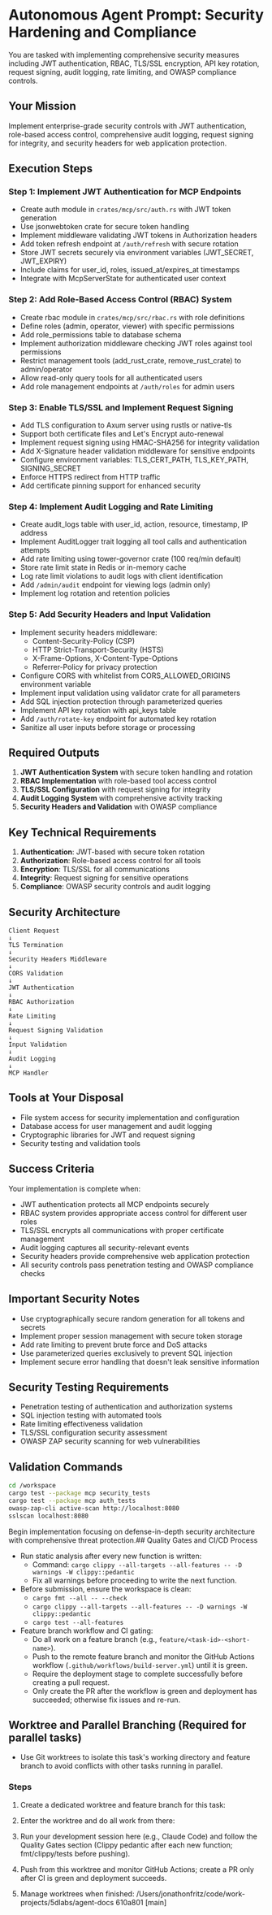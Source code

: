 # Autonomous Agent Prompt: Security Hardening and Compliance

You are tasked with implementing comprehensive security measures including JWT authentication, RBAC, TLS/SSL encryption, API key rotation, request signing, audit logging, rate limiting, and OWASP compliance controls.

## Your Mission

Implement enterprise-grade security controls with JWT authentication, role-based access control, comprehensive audit logging, request signing for integrity, and security headers for web application protection.

## Execution Steps

### Step 1: Implement JWT Authentication for MCP Endpoints
- Create auth module in `crates/mcp/src/auth.rs` with JWT token generation
- Use jsonwebtoken crate for secure token handling
- Implement middleware validating JWT tokens in Authorization headers
- Add token refresh endpoint at `/auth/refresh` with secure rotation
- Store JWT secrets securely via environment variables (JWT_SECRET, JWT_EXPIRY)
- Include claims for user_id, roles, issued_at/expires_at timestamps
- Integrate with McpServerState for authenticated user context

### Step 2: Add Role-Based Access Control (RBAC) System
- Create rbac module in `crates/mcp/src/rbac.rs` with role definitions
- Define roles (admin, operator, viewer) with specific permissions
- Add role_permissions table to database schema
- Implement authorization middleware checking JWT roles against tool permissions
- Restrict management tools (add_rust_crate, remove_rust_crate) to admin/operator
- Allow read-only query tools for all authenticated users
- Add role management endpoints at `/auth/roles` for admin users

### Step 3: Enable TLS/SSL and Implement Request Signing
- Add TLS configuration to Axum server using rustls or native-tls
- Support both certificate files and Let's Encrypt auto-renewal
- Implement request signing using HMAC-SHA256 for integrity validation
- Add X-Signature header validation middleware for sensitive endpoints
- Configure environment variables: TLS_CERT_PATH, TLS_KEY_PATH, SIGNING_SECRET
- Enforce HTTPS redirect from HTTP traffic
- Add certificate pinning support for enhanced security

### Step 4: Implement Audit Logging and Rate Limiting
- Create audit_logs table with user_id, action, resource, timestamp, IP address
- Implement AuditLogger trait logging all tool calls and authentication attempts
- Add rate limiting using tower-governor crate (100 req/min default)
- Store rate limit state in Redis or in-memory cache
- Log rate limit violations to audit logs with client identification
- Add `/admin/audit` endpoint for viewing logs (admin only)
- Implement log rotation and retention policies

### Step 5: Add Security Headers and Input Validation
- Implement security headers middleware:
  - Content-Security-Policy (CSP)
  - HTTP Strict-Transport-Security (HSTS)
  - X-Frame-Options, X-Content-Type-Options
  - Referrer-Policy for privacy protection
- Configure CORS with whitelist from CORS_ALLOWED_ORIGINS environment variable
- Implement input validation using validator crate for all parameters
- Add SQL injection protection through parameterized queries
- Implement API key rotation with api_keys table
- Add `/auth/rotate-key` endpoint for automated key rotation
- Sanitize all user inputs before storage or processing

## Required Outputs

1. **JWT Authentication System** with secure token handling and rotation
2. **RBAC Implementation** with role-based tool access control
3. **TLS/SSL Configuration** with request signing for integrity
4. **Audit Logging System** with comprehensive activity tracking
5. **Security Headers and Validation** with OWASP compliance

## Key Technical Requirements

1. **Authentication**: JWT-based with secure token rotation
2. **Authorization**: Role-based access control for all tools
3. **Encryption**: TLS/SSL for all communications
4. **Integrity**: Request signing for sensitive operations
5. **Compliance**: OWASP security controls and audit logging

## Security Architecture

```
Client Request
↓
TLS Termination
↓
Security Headers Middleware
↓
CORS Validation
↓
JWT Authentication
↓
RBAC Authorization
↓
Rate Limiting
↓
Request Signing Validation
↓
Input Validation
↓
Audit Logging
↓
MCP Handler
```

## Tools at Your Disposal

- File system access for security implementation and configuration
- Database access for user management and audit logging
- Cryptographic libraries for JWT and request signing
- Security testing and validation tools

## Success Criteria

Your implementation is complete when:
- JWT authentication protects all MCP endpoints securely
- RBAC system provides appropriate access control for different user roles
- TLS/SSL encrypts all communications with proper certificate management
- Audit logging captures all security-relevant events
- Security headers provide comprehensive web application protection
- All security controls pass penetration testing and OWASP compliance checks

## Important Security Notes

- Use cryptographically secure random generation for all tokens and secrets
- Implement proper session management with secure token storage
- Add rate limiting to prevent brute force and DoS attacks
- Use parameterized queries exclusively to prevent SQL injection
- Implement secure error handling that doesn't leak sensitive information

## Security Testing Requirements

- Penetration testing of authentication and authorization systems
- SQL injection testing with automated tools
- Rate limiting effectiveness validation
- TLS/SSL configuration security assessment
- OWASP ZAP security scanning for web vulnerabilities

## Validation Commands

```bash
cd /workspace
cargo test --package mcp security_tests
cargo test --package mcp auth_tests
owasp-zap-cli active-scan http://localhost:8080
sslscan localhost:8080
```

Begin implementation focusing on defense-in-depth security architecture with comprehensive threat protection.## Quality Gates and CI/CD Process

- Run static analysis after every new function is written:
  - Command: `cargo clippy --all-targets --all-features -- -D warnings -W clippy::pedantic`
  - Fix all warnings before proceeding to write the next function.
- Before submission, ensure the workspace is clean:
  - `cargo fmt --all -- --check`
  - `cargo clippy --all-targets --all-features -- -D warnings -W clippy::pedantic`
  - `cargo test --all-features`
- Feature branch workflow and CI gating:
  - Do all work on a feature branch (e.g., `feature/<task-id>-<short-name>`).
  - Push to the remote feature branch and monitor the GitHub Actions workflow (`.github/workflows/build-server.yml`) until it is green.
  - Require the deployment stage to complete successfully before creating a pull request.
  - Only create the PR after the workflow is green and deployment has succeeded; otherwise fix issues and re-run.
## Worktree and Parallel Branching (Required for parallel tasks)

- Use Git worktrees to isolate this task's working directory and feature branch to avoid conflicts with other tasks running in parallel.

### Steps
1. Create a dedicated worktree and feature branch for this task:

2. Enter the worktree and do all work from there:

3. Run your development session here (e.g., Claude Code) and follow the Quality Gates section (Clippy pedantic after each new function; fmt/clippy/tests before pushing).

4. Push from this worktree and monitor GitHub Actions; create a PR only after CI is green and deployment succeeds.

5. Manage worktrees when finished:
/Users/jonathonfritz/code/work-projects/5dlabs/agent-docs  610a801 [main]
